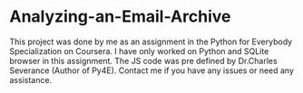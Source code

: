 # Analyzing-an-Email-Archive
This project was done by me as an assignment in the Python for Everybody Specialization on Coursera. 
I have only worked on Python and SQLite browser in this assignment. 
The JS code was pre defined by Dr.Charles Severance (Author of Py4E). 
Contact me if you have any issues or need any assistance.
